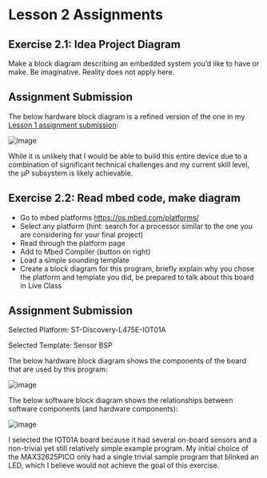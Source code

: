 # Lesson 2 Assignments

## Exercise 2.1: Idea Project Diagram

Make a block diagram describing an embedded system you’d like to have or make. Be imaginative. Reality does not apply here.

## Assignment Submission

The below hardware block diagram is a refined version of the one in my [Lesson 1 assignment submission](https://github.com/dslik/red-jellies/blob/main/lesson-1/assignment.md):

![image](https://user-images.githubusercontent.com/5757591/142782077-c57d350a-1981-4baf-9988-78fe540510ca.png)

While it is unlikely that I would be able to build this entire device due to a combination of significant technical challenges and my current skill level, the µP subsystem is likely achievable.

## Exercise 2.2: Read mbed code, make diagram

* Go to mbed platforms https://os.mbed.com/platforms/
* Select any platform (hint: search for a processor similar to the one you are considering
for your final project)
* Read through the platform page
* Add to Mbed Compiler (button on right)
* Load a simple sounding template
* Create a block diagram for this program, briefly explain why you chose the platform
and template you did, be prepared to talk about this board in Live Class

## Assignment Submission

Selected Platform: ST-Discovery-L475E-IOT01A

Selected Template: Sensor BSP

The below hardware block diagram shows the components of the board that are used by this program:

![image](https://user-images.githubusercontent.com/5757591/142782364-466b4c3c-b913-4695-86a9-4135fd6c4964.png)

The below software block diagram shows the relationships between software components (and hardware components):

![image](https://user-images.githubusercontent.com/5757591/142804162-006271f5-602f-4dac-879f-4d688aef8dc0.png)

I selected the IOT01A board because it had several on-board sensors and a non-trivial yet still relatively simple example program. My initial choice of the MAX32625PICO only had a single trivial sample program that blinked an LED, which I believe would not achieve the goal of this exercise. 
